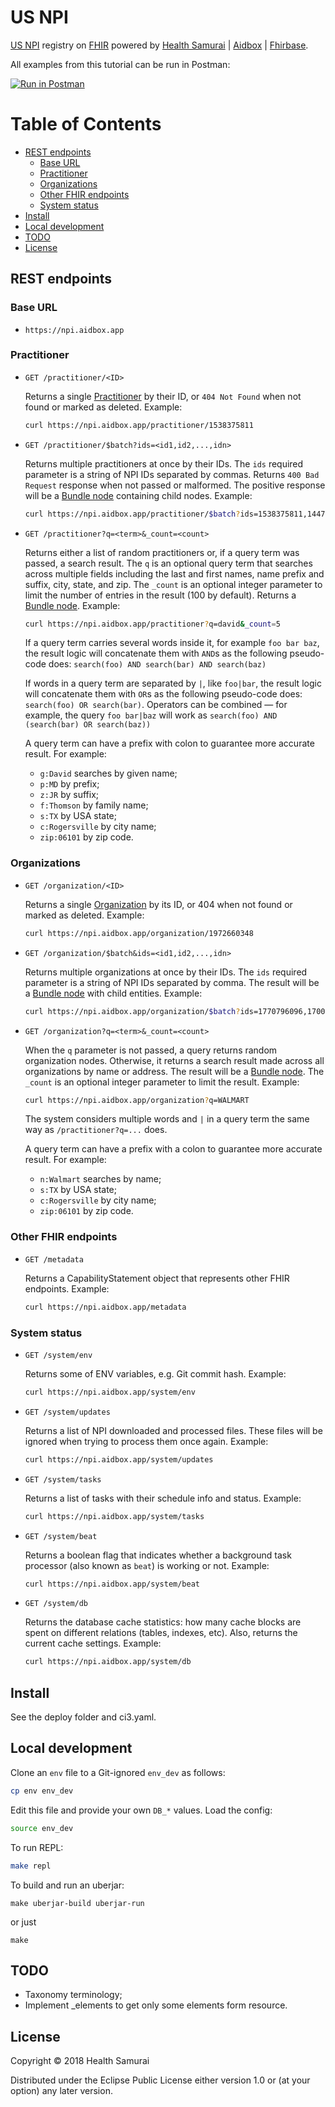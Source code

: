 # US NPI

[npi]: http://download.cms.gov/nppes/NPI_Files.html
[fhir]:https://www.hl7.org/fhir/
[bundle]:https://www.hl7.org/fhir/bundle.html
[pract]:https://www.hl7.org/fhir/practitioner.html
[org]:https://www.hl7.org/fhir/organization.html

[US NPI][npi] registry on [FHIR][fhir] powered by [Health Samurai](http://www.health-samurai.io) | [Aidbox](http://www.health-samurai.io/aidbox) | [Fhirbase](http://www.health-samurai.io/fhirbase).

All examples from this tutorial can be run in Postman: 

[![Run in Postman](https://run.pstmn.io/button.svg)](https://app.getpostman.com/view-collection/840342c138ba4d8aa0cc?referrer=https%3A%2F%2Fapp.getpostman.com%2Frun-collection%2F840342c138ba4d8aa0cc%23%3Fenv%255BNPI%255D%3DW3sia2V5IjoiYmFzZSIsInZhbHVlIjoiaHR0cHM6Ly9ucGkuYWlkYm94LmFwcCIsImRlc2NyaXB0aW9uIjoiIiwidHlwZSI6InRleHQiLCJlbmFibGVkIjp0cnVlfV0%3D&_ga=2.58978797.1959884248.1545653270-654445837.1543359065)

# Table of Contents

<!-- toc -->

- [REST endpoints](#rest-endpoints)
  * [Base URL](#base-url)
  * [Practitioner](#practitioner)
  * [Organizations](#organizations)
  * [Other FHIR endpoints](#other-fhir-endpoints)
  * [System status](#system-status)
- [Install](#install)
- [Local development](#local-development)
- [TODO](#todo)
- [License](#license)

<!-- tocstop -->

## REST endpoints

### Base URL

- `https://npi.aidbox.app`

### Practitioner

- `GET /practitioner/<ID>`

  Returns a single [Practitioner][pract] by their ID, or `404 Not Found` when not
  found or marked as deleted. Example:

  ```bash
  curl https://npi.aidbox.app/practitioner/1538375811
  ```

- `GET /practitioner/$batch?ids=<id1,id2,...,idn>`

  Returns multiple practitioners at once by their IDs. The `ids` required
  parameter is a string of NPI IDs separated by commas. Returns `400 Bad
  Request` response when not passed or malformed. The positive response will be a
  [Bundle node][bundle] containing child nodes. Example:

  ```bash
  curl https://npi.aidbox.app/practitioner/$batch?ids=1538375811,1447466727
  ```

- `GET /practitioner?q=<term>&_count=<count>`

  Returns either a list of random practitioners or, if a query term was passed,
  a search result. The `q` is an optional query term that searches across
  multiple fields including the last and first names, name prefix and suffix, city,
  state, and zip. The `_count` is an optional integer parameter to limit the number of entries in
  the result (100 by default). Returns a [Bundle node][bundle]. Example:

  ```bash
  curl https://npi.aidbox.app/practitioner?q=david&_count=5
  ```

  If a query term carries several words inside it, for example `foo bar baz`, the result
  logic will concatenate them with `AND`s as the following pseudo-code does:
  `search(foo) AND search(bar) AND search(baz)`

  If words in a query term are separated by `|`, like `foo|bar`, the result
  logic will concatenate them with `OR`s as the following pseudo-code does:
  `search(foo) OR search(bar)`. Operators can be combined — for example, the query
  `foo bar|baz` will work as `search(foo) AND (search(bar) OR search(baz))`

  A query term can have a prefix with colon to guarantee more accurate
  result. For example:

  - `g:David` searches by given name;
  - `p:MD` by prefix;
  - `z:JR` by suffix;
  - `f:Thomson` by family name;
  - `s:TX` by USA state;
  - `c:Rogersville` by city name;
  - `zip:06101` by zip code.

### Organizations

- `GET /organization/<ID>`

  Returns a single [Organization][org] by its ID, or 404 when not found or marked
  as deleted. Example:

  ```bash
  curl https://npi.aidbox.app/organization/1972660348
  ```

- `GET /organization/$batch&ids=<id1,id2,...,idn>`

  Returns multiple organizations at once by their IDs. The `ids` required
  parameter is a string of NPI IDs separated by comma. The result will be a [Bundle
  node][bundle] with child entities. Example:

  ```bash
  curl https://npi.aidbox.app/organization/$batch?ids=1770796096,1700387479
  ```

- `GET /organization?q=<term>&_count=<count>`

  When the `q` parameter is not passed, a query returns random organization nodes. Otherwise, it returns
  a search result made across all organizations by name or address. The result
  will be a [Bundle node][bundle]. The `_count` is an optional integer parameter to limit the
  result. Example:

  ```bash
  curl https://npi.aidbox.app/organization?q=WALMART
  ```

  The system considers multiple words and `|` in a query term the same way as `/practitioner?q=...`
  does.

  A query term can have a prefix with a colon to guarantee more accurate
  result. For example:

  - `n:Walmart` searches by name;
  - `s:TX` by USA state;
  - `c:Rogersville` by city name;
  - `zip:06101` by zip code.

### Other FHIR endpoints

- `GET /metadata`

  Returns a CapabilityStatement object that represents other FHIR
  endpoints. Example:

  ```bash
  curl https://npi.aidbox.app/metadata
  ```

### System status

- `GET /system/env`

  Returns some of ENV variables, e.g. Git commit hash. Example:

  ```bash
  curl https://npi.aidbox.app/system/env
  ```

- `GET /system/updates`

  Returns a list of NPI downloaded and processed files. These files will be
  ignored when trying to process them once again. Example:

  ```bash
  curl https://npi.aidbox.app/system/updates
  ```

- `GET /system/tasks`

  Returns a list of tasks with their schedule info and status. Example:

  ```bash
  curl https://npi.aidbox.app/system/tasks
  ```

- `GET /system/beat`

  Returns a boolean flag that indicates whether a background task processor (also
  known as `beat`) is working or not. Example:

  ```bash
  curl https://npi.aidbox.app/system/beat
  ```

- `GET /system/db`

  Returns the database cache statistics: how many cache blocks are spent on
  different relations (tables, indexes, etc). Also, returns the current cache
  settings. Example:

  ```bash
  curl https://npi.aidbox.app/system/db
  ```

## Install

See the deploy folder and ci3.yaml.

## Local development

Clone an `env` file to a Git-ignored `env_dev` as follows:

```bash
cp env env_dev
```

Edit this file and provide your own `DB_*` values. Load the config:

```bash
source env_dev
```

To run REPL:

```bash
make repl
```

To build and run an uberjar:

```
make uberjar-build uberjar-run
```

or just

```
make
```

## TODO

* Taxonomy terminology;
* Implement _elements to get only some elements form resource.

## License

Copyright © 2018 Health Samurai

Distributed under the Eclipse Public License either version 1.0 or (at
your option) any later version.
